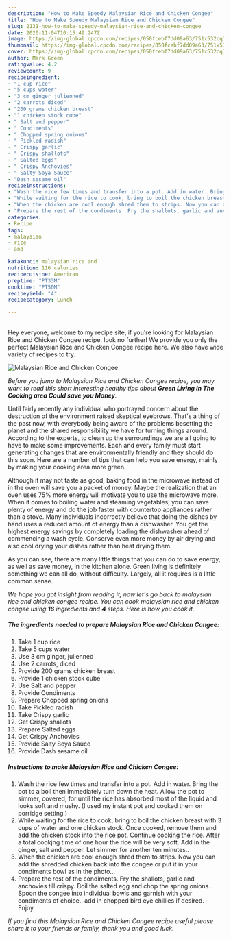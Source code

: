 ```yaml
---
description: "How to Make Speedy Malaysian Rice and Chicken Congee"
title: "How to Make Speedy Malaysian Rice and Chicken Congee"
slug: 2131-how-to-make-speedy-malaysian-rice-and-chicken-congee
date: 2020-11-04T10:15:49.247Z
image: https://img-global.cpcdn.com/recipes/050fcebf7dd09a63/751x532cq70/malaysian-rice-and-chicken-congee-recipe-main-photo.jpg
thumbnail: https://img-global.cpcdn.com/recipes/050fcebf7dd09a63/751x532cq70/malaysian-rice-and-chicken-congee-recipe-main-photo.jpg
cover: https://img-global.cpcdn.com/recipes/050fcebf7dd09a63/751x532cq70/malaysian-rice-and-chicken-congee-recipe-main-photo.jpg
author: Mark Green
ratingvalue: 4.2
reviewcount: 9
recipeingredient:
- "1 cup rice"
- "5 cups water"
- "3 cm ginger julienned"
- "2 carrots diced"
- "200 grams chicken breast"
- "1 chicken stock cube"
- " Salt and pepper"
- " Condiments"
- " Chopped spring onions"
- " Pickled radish"
- " Crispy garlic"
- " Crispy shallots"
- " Salted eggs"
- " Crispy Anchovies"
- " Salty Soya Sauce"
- "Dash sesame oil"
recipeinstructions:
- "Wash the rice few times and transfer into a pot. Add in water. Bring the pot to a boil then immediately turn down the heat. Allow the pot to simmer, covered, for until the rice has absorbed most of the liquid and looks soft and mushy. (I used my instant pot and cooked them on porridge setting.)"
- "While waiting for the rice to cook, bring to boil the chicken breast with 3 cups of water and one chicken stock. Once cooked, remove them and add the chicken stock into the rice pot. Continue cooking the rice. After a total cookjng time of one hour the rice will be very soft. Add in the ginger, salt and pepper. Let simmer for another ten minutes.."
- "When the chicken are cool enough shred them to strips. Now you can add the shredded chicken back into the congee or put it in your condiments bowl as in the photo..."
- "Prepare the rest of the condiments. Fry the shallots, garlic and anchovies till crispy. Boil the salted egg and chop the spring onions. Spoon the congee into individual bowls and garnish with your condiments of choice.. add in chopped bird eye chillies if desired. Enjoy"
categories:
- Recipe
tags:
- malaysian
- rice
- and

katakunci: malaysian rice and 
nutrition: 116 calories
recipecuisine: American
preptime: "PT33M"
cooktime: "PT50M"
recipeyield: "4"
recipecategory: Lunch

---
```

<br>
Hey everyone, welcome to my recipe site, if you're looking for Malaysian Rice and Chicken Congee recipe, look no further! We provide you only the perfect Malaysian Rice and Chicken Congee recipe here. We also have wide variety of recipes to try.
<br>


![Malaysian Rice and Chicken Congee](https://img-global.cpcdn.com/recipes/050fcebf7dd09a63/751x532cq70/malaysian-rice-and-chicken-congee-recipe-main-photo.jpg)

<i>Before you jump to Malaysian Rice and Chicken Congee recipe, you may want to read this short interesting healthy tips about 
<strong>Green Living In The Cooking area Could save you Money</strong>.</i>
</br>

Until fairly recently any individual who portrayed concern about the destruction of the environment raised skeptical eyebrows. That's a thing of the past now, with everybody being aware of the problems besetting the planet and the shared responsibility we have for turning things around. According to the experts, to clean up the surroundings we are all going to have to make some improvements. Each and every family must start generating changes that are environmentally friendly and they should do this soon. Here are a number of tips that can help you save energy, mainly by making your cooking area more green.

Although it may not taste as good, baking food in the microwave instead of in the oven will save you a packet of money. Maybe the realization that an oven uses 75% more energy will motivate you to use the microwave more. When it comes to boiling water and steaming vegetables, you can save plenty of energy and do the job faster with countertop appliances rather than a stove. Many individuals incorrectly believe that doing the dishes by hand uses a reduced amount of energy than a dishwasher. You get the highest energy savings by completely loading the dishwasher ahead of commencing a wash cycle. Conserve even more money by air drying and also cool drying your dishes rather than heat drying them.

As you can see, there are many little things that you can do to save energy, as well as save money, in the kitchen alone. Green living is definitely something we can all do, without difficulty. Largely, all it requires is a little common sense.


<i>We hope you got insight from reading it, now let's go back to malaysian rice and chicken congee recipe. You can cook malaysian rice and chicken congee using <strong>16</strong> ingredients and <strong>4</strong> steps. Here is how you cook it.
</i>

##### The ingredients needed to prepare Malaysian Rice and Chicken Congee:

1. Take 1 cup rice
1. Take 5 cups water
1. Use 3 cm ginger, julienned
1. Use 2 carrots, diced
1. Provide 200 grams chicken breast
1. Provide 1 chicken stock cube
1. Use  Salt and pepper
1. Provide  Condiments
1. Prepare  Chopped spring onions
1. Take  Pickled radish
1. Take  Crispy garlic
1. Get  Crispy shallots
1. Prepare  Salted eggs
1. Get  Crispy Anchovies
1. Provide  Salty Soya Sauce
1. Provide Dash sesame oil


##### Instructions to make Malaysian Rice and Chicken Congee:

1. Wash the rice few times and transfer into a pot. Add in water. Bring the pot to a boil then immediately turn down the heat. Allow the pot to simmer, covered, for until the rice has absorbed most of the liquid and looks soft and mushy. (I used my instant pot and cooked them on porridge setting.)
1. While waiting for the rice to cook, bring to boil the chicken breast with 3 cups of water and one chicken stock. Once cooked, remove them and add the chicken stock into the rice pot. Continue cooking the rice. After a total cookjng time of one hour the rice will be very soft. Add in the ginger, salt and pepper. Let simmer for another ten minutes..
1. When the chicken are cool enough shred them to strips. Now you can add the shredded chicken back into the congee or put it in your condiments bowl as in the photo...
1. Prepare the rest of the condiments. Fry the shallots, garlic and anchovies till crispy. Boil the salted egg and chop the spring onions. Spoon the congee into individual bowls and garnish with your condiments of choice.. add in chopped bird eye chillies if desired. - Enjoy


<i>If you find this Malaysian Rice and Chicken Congee recipe useful please share it to your friends or family, thank you and good luck.</i>
